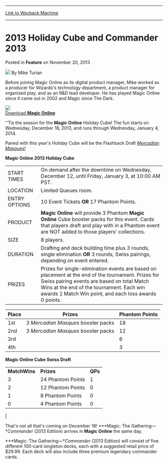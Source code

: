 
---
[Link to Wayback Machine](https://web.archive.org/web/20220116104501/https://magic.wizards.com/en/articles/archive/feature/2013-holiday-cube-and-commander-2013-2013-11-20)

[_metadata_:author]:- "Mike Turian"
[_metadata_:description]:- "Download Magic Online ''Tis the season for the Magic Online Holiday Cube! The fun starts on Wednesday, December 18, 2013, and runs through Wednesday, January 4, 2014. Paired with this year's Holiday Cube will be the Flashback Draft Mercadian Masques! Magic Online 2013 Holiday Cube START TIMES On demand after the downtime on Wednesday, December 12, until Friday, January 3, at"
[_metadata_:generator]:- "Drupal 7 (http://drupal.org)"
[_metadata_:publish_date]:- "2013-11-20"
[_metadata_:title]:- "2013 Holiday Cube and Commander 2013"
[_metadata_:wayback_capture_timestamp]:- "2022-01-16 10:45:01+00:00"
[_metadata_:wayback_raw_url]:- "https://web.archive.org/web/20220116104501id_/https://magic.wizards.com/en/articles/archive/feature/2013-holiday-cube-and-commander-2013-2013-11-20"
[_metadata_:wayback_url]:- "https://magic.wizards.com/en/articles/archive/feature/2013-holiday-cube-and-commander-2013-2013-11-20"
---


2013 Holiday Cube and Commander 2013
====================================



 Posted in **Feature**
 on November 20, 2013 






![](https://media.magic.wizards.com/styles/auth_small/public/images/person/authorpic_MikeTurian.jpg)
By Mike Turian




Before joining Magic Online as its digital product manager, Mike worked as a producer for Wizards's technology department, a product manager for organized play, and as an R&D lead developer. He has played Magic Online since it came out in 2002 and Magic since The Dark. 







[![](https://media.magic.wizards.com/image_legacy_migration/images/magic/daily/arcana/927_cubebooster.jpg)](/en/articles/archive/2011-10-17)  
[Download **Magic Online**](/en/articles/archive/2011-10-17)

''Tis the season for the **Magic Online** Holiday Cube! The fun starts on Wednesday, December 18, 2013, and runs through Wednesday, January 4, 2014.


Paired with this year's Holiday Cube will be the Flashback Draft [*Mercadian Masques!*](http://www.wizards.com/magic/tcg/productarticle.aspx?x=mtg/tcg/mercadianmasques/productinfo)



**Magic Online 2013 Holiday Cube**


|  |  |
| --- | --- |
| START TIMES | On demand after the downtime on Wednesday, December 12, until Friday, January 3, at 10:00 AM PST. |
| LOCATION | Limited Queues room. |
| ENTRY OPTIONS | 10 Event Tickets **OR** 17 Phantom Points. |
| PRODUCT | **Magic Online** will provide 3 Phantom **Magic Online** Cube booster packs for this event. Cards that players draft and play with in a Phantom event are NOT added to those players' collections. |
| SIZE | 8 players. |
| DURATION | Drafting and deck building time plus 3 rounds, single elimination **OR** 3 rounds, Swiss pairings, depending on event entered. |
| PRIZES | Prizes for single-elimination events are based on placement at the end of the tournament. Prizes for Swiss pairing events are based on total Match Wins at the end of the tournament. Each win awards 1 Match Win point, and each loss awards 0 points. 

| Place | Prizes | Phantom Points |
| --- | --- | --- |
| 1st | 3 *Mercadian Masques*  booster packs | 18 |
| 2nd | 3 *Mercadian Masques*  booster packs | 12 |
| 3rd |  | 6 |
| 4th |  | 3 |

**Magic Online Cube Swiss Draft**

|  |  |  |
| --- | --- | --- |
| **MatchWins** | **Prizes** | **QPs** |
| 3 | 24 Phantom Points | 1 |
| 2 | 12 Phantom Points | 0 |
| 1 | 8 Phantom Points | 0 |
| 0 | 4 Phantom Points | 0 |

 |



That's not all that's coming on December 18! ***Magic: The Gathering—**Commander*  (2013 Edition) arrives in **Magic Online**  the same day.


***Magic: The Gathering—**Commander*  (2013 Edition) will consist of five different 100-card singleton decks, each with a suggested retail price of $29.99. Each deck will also include three premium legendary commander cards.







